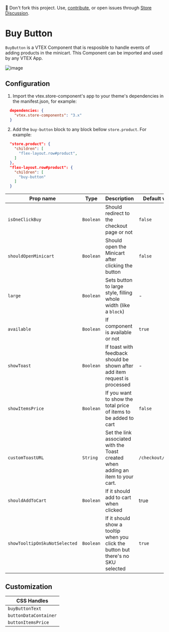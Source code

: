 📢 Don't fork this project. Use, [contribute](https://github.com/vtex-apps/awesome-io#contributing), or open issues through [Store Discussion](https://github.com/vtex-apps/store-discussion).

# Buy Button

`BuyButton` is a VTEX Component that is resposible to handle events of adding products in the minicart. This Component can be imported and used by any VTEX App.

![image](https://user-images.githubusercontent.com/284515/70233985-69e13700-173e-11ea-91f7-6675a6a0e73b.png)

## Configuration

1. Import the vtex.store-component's app to your theme's dependencies in the manifest.json, for example:

```json
  dependencies: {
    "vtex.store-components": "3.x"
  }
```

2. Add the `buy-button` block to any block bellow `store.product`. For example:

```json
  "store.product": {
    "children": [
      "flex-layout.row#product",
    ]
  },
  "flex-layout.row#product": {
    "children": [
      "buy-button"
    ]
  }
```

| Prop name            | Type      | Description                                                                      | Default value      |
| -------------------- | --------- | -------------------------------------------------------------------------------- | ------------------ |
| `isOneClickBuy`      | `Boolean` | Should redirect to the checkout page or not                                      | `false`              |
| `shouldOpenMinicart` | `Boolean` | Should open the Minicart after clicking the button                               | `false`              |
| `large`              | `Boolean` | Sets button to large style, filling whole width (like a `block`)                 | -                  |
| `available`          | `Boolean` | If component is available or not                                                 | `true`               |
| `showToast`          | `Boolean` | If toast with feedback should be shown after add item request is processed       | -                  |
| `showItemsPrice`     | `Boolean` | If you want to show the total price of items to be added to cart                 | `false`              |
| `customToastURL`     | `String`  | Set the link associated with the Toast created when adding an item to your cart. | `/checkout/#/cart` |
| `shouldAddToCart`    | `Boolean` | If it should add to cart when clicked                                             | true          |
| `showTooltipOnSkuNotSelected` | `Boolean` | If it should show a tooltip when you click the button but there's no SKU selected | `true` |

## Customization

| CSS Handles |
| --- |
| `buyButtonText`       |
| `buttonDataContainer` |
| `buttonItemsPrice`    |
